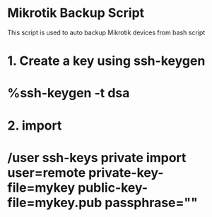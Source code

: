 # Mikrotik Backup Script
This script is used to auto backup Mikrotik devices from bash script

# 1. Create a key using ssh-keygen
# %ssh-keygen -t dsa
# 
# 2. import
# /user ssh-keys private import user=remote private-key-file=mykey public-key-file=mykey.pub passphrase=""
